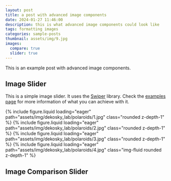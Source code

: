 ```yaml
---
layout: post
title: a post with advanced image components
date: 2024-01-27 11:46:00
description: this is what advanced image components could look like
tags: formatting images
categories: sample-posts
thumbnail: assets/img/9.jpg
images:
  compare: true
  slider: true
---
```


This is an example post with advanced image components.

## Image Slider

This is a simple image slider. It uses the [Swiper](https://swiperjs.com/) library. Check the [examples page](https://swiperjs.com/demos) for more information of what you can achieve with it.

<swiper-container keyboard="true" height="90" navigation="true" pagination="true" pagination-clickable="true" pagination-dynamic-bullets="true" rewind="true">
  <swiper-slide>{% include figure.liquid loading="eager" path="assets/img/dekosky_lab/polaroids/1.jpg" class="rounded z-depth-1" %}</swiper-slide>
  <swiper-slide>{% include figure.liquid loading="eager" path="assets/img/dekosky_lab/polaroids/2.jpg" class="rounded z-depth-1" %}</swiper-slide>
  <swiper-slide>{% include figure.liquid loading="eager" path="assets/img/dekosky_lab/polaroids/3.jpg" class="rounded z-depth-1" %}</swiper-slide>
  <swiper-slide>{% include figure.liquid loading="eager" path="assets/img/dekosky_lab/polaroids/4.jpg" class="img-fluid rounded z-depth-1" %}</swiper-slide>
</swiper-container>

## Image Comparison Slider

